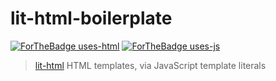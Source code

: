 # lit-html-boilerplate

[![ForTheBadge uses-html](https://camo.githubusercontent.com/39e66ddeaddaf81ec5f21aac3cde62d4d0418a35/687474703a2f2f466f7254686542616467652e636f6d2f696d616765732f6261646765732f757365732d68746d6c2e737667)](http://ForTheBadge.com)
[![ForTheBadge uses-js](https://camo.githubusercontent.com/9cd93c574c18a00c0cec03d7378b21a18edf1ca5/687474703a2f2f466f7254686542616467652e636f6d2f696d616765732f6261646765732f757365732d6a732e737667)](http://ForTheBadge.com)

> [lit-html](https://github.com/Polymer/lit-html) HTML templates, via JavaScript template literals
